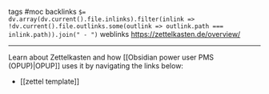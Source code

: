 tags #moc
backlinks `$= dv.array(dv.current().file.inlinks).filter(inlink => !dv.current().file.outlinks.some(outlink => outlink.path === inlink.path)).join(" - ")`
weblinks https://zettelkasten.de/overview/
___
Learn about Zettelkasten and how [[Obsidian power user PMS (OPUP)|OPUP]] uses it by navigating the links below:

- [[zettel template]]